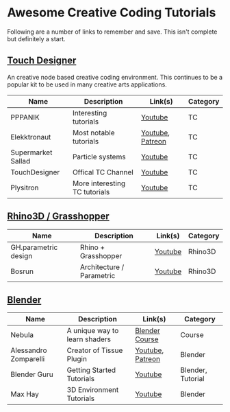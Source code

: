 # Awesome Creative Coding Tutorials

Following are a number of links to remember and save. This isn't complete but definitely a start. 

## [Touch Designer](https://derivative.ca/) 
An creative node based creative coding environment. This continues to be a popular kit to be used in many creative arts applications. 

| Name | Description | Link(s) | Category | 
| --- | --- | --- | --- |
| PPPANIK | Interesting tutorials | [Youtube](https://www.youtube.com/@pppanik007/videos) | TC | 
| Elekktronaut | Most notable tutorials | [Youtube](https://www.youtube.com/@elekktronaut), [Patreon](https://www.patreon.com/elekktronaut) | TC | 
| Supermarket Sallad | Particle systems |  [Youtube](https://www.youtube.com/@supermarketsallad/videos) | TC | 
| TouchDesigner | Offical TC Channel | [Youtube](https://www.youtube.com/@TouchDesignerOfficial/videos) | TC | 
| Plysitron | More interesting TC tutorials | [Youtube](https://www.youtube.com/@plyzitron) | TC |

## [Rhino3D / Grasshopper](https://www.rhino3d.com/)

| Name | Description | Link(s) | Category | 
| --- | --- | --- | --- |
| GH.parametric design | Rhino + Grasshopper | [Youtube](https://www.youtube.com/@RhinoGrasshopper) | Rhino3D |
| Bosrun | Architecture / Parametric | [Youtube](https://www.youtube.com/@bosrun_lrm) | Rhino3D | 

## [Blender](https://www.blender.org/)


| Name | Description | Link(s) | Category | 
| --- | --- |--- | --- |
| Nebula | A unique way to learn shaders | [Blender Course](https://blendermarket.com/products/nebula-course?ref=311) | Course | 
| Alessandro Zomparelli| Creator of Tissue Plugin | [Youtube](https://www.youtube.com/@AlessandroZomparelli/videos), [Patreon](https://www.patreon.com/alessandrozomparelli)| Blender |
| Blender Guru | Getting Started Tutorials | [Youtube](https://www.youtube.com/@blenderguru)| Blender, Tutorial |
| Max Hay | 3D Environment Tutorials |  [Youtube](https://www.youtube.com/@maxhayart) | Blender | 